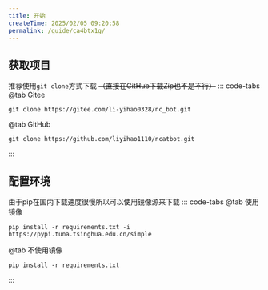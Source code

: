 ```yaml
---
title: 开始
createTime: 2025/02/05 09:20:58
permalink: /guide/ca4btx1g/
---
```

## 获取项目
推荐使用`git clone`方式下载 ~~（直接在GitHub下载Zip也不是不行）~~
::: code-tabs
@tab Gitee
```shell
git clone https://gitee.com/li-yihao0328/nc_bot.git
```

@tab GitHub
```shell
git clone https://github.com/liyihao1110/ncatbot.git
```
:::
## 配置环境
由于pip在国内下载速度很慢所以可以使用镜像源来下载
::: code-tabs
@tab 使用镜像
```shell
pip install -r requirements.txt -i https://pypi.tuna.tsinghua.edu.cn/simple
```

@tab 不使用镜像
```shell
pip install -r requirements.txt
```
:::